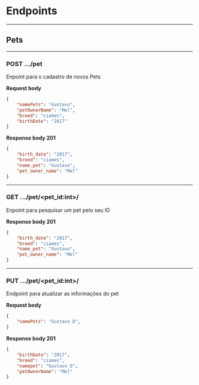 # Endpoints

---
## Pets
---
### POST .../pet
 Enpoint para o cadastro de novos Pets

**Request body**
```json
{
    "namePets": "Gustavo",
    "petOwnerName": "Mel",
    "breed": "ciames",
    "birthDate": "2017"
}
```

**Response body 201**
```json
{
    "birth_date": "2017",
    "breed": "ciames",
    "name_pet": "Gustavo",
    "pet_owner_name": "Mel"
}
```
---


### GET .../pet/<pet_id:int>/
 Enpoint para pesquisar um pet pelo seu ID


**Response body 201**
```json
{
    "birth_date": "2017",
    "breed": "ciames",
    "name_pet": "Gustavo",
    "pet_owner_name": "Mel"
}
```

---
### PUT .../pet/<pet_id:int>/
 Endpoint para atualizar as informações do pet

**Request body**
```json
{
    "namePets": "Gustavo D",
}
```
**Response body 201**
```json
{
    "birthDate": "2017",
    "breed": "ciames",
    "namepet": "Gustavo D",
    "petOwnerName": "Mel"
}
```

